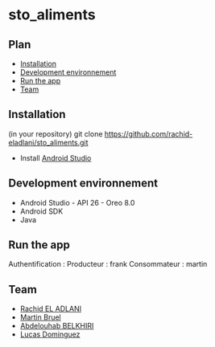 # sto_aliments

## Plan
- [Installation](#Installation)
- [Development environnement](#Development-environnement)
- [Run the app](#Run-the-app)
- [Team](#Team)

## Installation 
(in your repository)
git clone https://github.com/rachid-eladlani/sto_aliments.git

- Install [Android Studio](https://developer.android.com/studio)

## Development environnement

- Android Studio - API 26 - Oreo 8.0
- Android SDK
- Java


## Run the app
Authentification : 
  Producteur : frank
  Consommateur : martin
  

## Team
- [Rachid EL ADLANI](https://github.com/rachid-eladlani)
- [Martin Bruel](https://github.com/Martin-Bruel)
- [Abdelouhab BELKHIRI](https://github.com/AbdelBelkhiri)
- [Lucas Dominguez](https://github.com/Lucas-dominguez)
